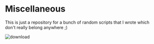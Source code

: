 # Miscellaneous
This is just a repository for a bunch of random scripts that I wrote which don't really belong anywhere ;)

![download](https://user-images.githubusercontent.com/57488583/127129643-0c7758cf-4b05-4aa6-8efa-10a9331a4865.jpeg)
